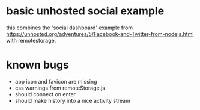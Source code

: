 # basic unhosted social example
this combines the 'social dashboard' example from https://unhosted.org/adventures/5/Facebook-and-Twitter-from-nodejs.html with remotestorage.

# known bugs
* app icon and favicon are missing
* css warnings from remoteStorage.js
* should connect on enter
* should make history into a nice activity stream
